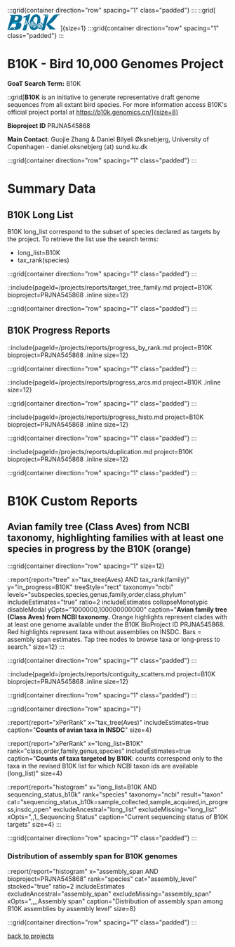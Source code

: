 :::grid{container direction="row" spacing="1" class="padded"}
:::
::grid[![GoaT](/static/images/b10klogo.png)]{size=1}
:::grid{container direction="row" spacing="1" class="padded"}
:::

# B10K - Bird 10,000 Genomes Project

**GoaT Search Term:** B10K

::grid[**B10K** is an initiative to generate representative draft genome sequences from all extant bird species. For more information access B10K's official project portal at https://b10k.genomics.cn/]{size=8}

**Bioproject ID** PRJNA545868

**Main Contact**: Guojie Zhang & Daniel Bilyeli Øksnebjerg, University of Copenhagen - daniel.oksnebjerg (at) sund.ku.dk

:::grid{container direction="row" spacing="1" class="padded"}
:::

# Summary Data

## B10K Long List

B10K long_list correspond to the subset of species declared as targets by the project. To retrieve the list use the search terms:

- long_list=B10K
- tax_rank(species)

:::grid{container direction="row" spacing="1" class="padded"}
:::

::include{pageId=/projects/reports/target_tree_family.md project=B10K bioproject=PRJNA545868 .inline size=12}

:::grid{container direction="row" spacing="1" class="padded"}
:::

## B10K Progress Reports

::include{pageId=/projects/reports/progress_by_rank.md project=B10K bioproject=PRJNA545868 .inline size=12}

:::grid{container direction="row" spacing="1" class="padded"}
:::

::include{pageId=/projects/reports/progress_arcs.md project=B10K .inline size=12}

:::grid{container direction="row" spacing="1" class="padded"}
:::

::include{pageId=/projects/reports/progress_histo.md project=B10K bioproject=PRJNA545868 .inline size=12}

:::grid{container direction="row" spacing="1" class="padded"}
:::

::include{pageId=/projects/reports/duplication.md project=B10K bioproject=PRJNA545868 .inline size=12}

:::grid{container direction="row" spacing="1" class="padded"}
:::

# B10K Custom Reports

## Avian family tree (Class Aves) from NCBI taxonomy, highlighting families with at least one species in progress by the B10K (orange)

:::grid{container direction="row" spacing="1" size=12}

::report{report="tree" x="tax_tree(Aves) AND tax_rank(family)" y="in_progress=B10K" treeStyle="rect" taxonomy="ncbi" levels="subspecies,species,genus,family,order,class,phylum" includeEstimates="true" ratio=2 includeEstimates collapseMonotypic disableModal yOpts="1000000,100000000000" caption="**Avian family tree (Class Aves) from NCBI taxonomy.** Orange highlights represent clades with at least one genome available under the B10K BioProject ID PRJNA545868. Red highlights represent taxa without assemblies on INSDC. Bars = assembly span estimates. Tap tree nodes to browse taxa or long-press to search." size=12}
:::

:::grid{container direction="row" spacing="1" class="padded"}
:::

::include{pageId=/projects/reports/contiguity_scatters.md project=B10K bioproject=PRJNA545868 .inline size=12}

:::grid{container direction="row" spacing="1" class="padded"}
:::

:::grid{container direction="row" spacing="1"}

::report{report="xPerRank" x="tax_tree(Aves)" includeEstimates=true caption="**Counts of avian taxa in INSDC**" size=4}

::report{report="xPerRank" x="long_list=B10K" rank="class,order,family,genus,species" includeEstimates=true caption="**Counts of taxa targeted by B10K**: counts correspond only to the taxa in the revised B10K list for which NCBI taxon ids are available (long_list)" size=4}

::report{report="histogram" x="long_list=B10K AND sequencing_status_b10k" rank="species" taxonomy="ncbi" result="taxon" cat="sequencing_status_b10k=sample_collected,sample_acquired,in_progress,insdc_open" excludeAncestral="long_list" excludeMissing="long_list" xOpts=",,1,,Sequencing Status" caption="Current sequencing status of B10K targets" size=4}
:::

:::grid{container direction="row" spacing="1" class="padded"}
:::

### Distribution of assembly span for B10K genomes

::report{report="histogram" x="assembly_span AND bioproject=PRJNA545868" rank="species" cat="assembly_level" stacked="true" ratio=2 includeEstimates excludeAncestral="assembly_span" excludeMissing="assembly_span" xOpts=",,,,Assembly span" caption="Distribution of assembly span among B10K assemblies by assembly level" size=8}

:::grid{container direction="row" spacing="1" class="padded"}
:::

[back to projects](/projects)
